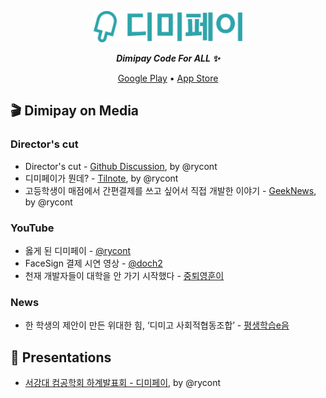 <p align="center">
  <picture>
    <source media="(prefers-color-scheme: dark)" srcset="/profile/assets/logo-white.svg" height="50px">
    <img alt="dimipay logo" src="/profile/assets/logo-main-1.svg" height="50px">
  </picture>
  <p align="center"><b><i>Dimipay Code For ALL ✨</i></b></p>
  <div align="center">
    <a href="https://play.google.com/store/apps/details/%EB%94%94%EB%AF%B8%ED%8E%98%EC%9D%B4?id=com.develop.dimipay">Google Play</a>&#9;&#149;&#9;<a href="https://apps.apple.com/ph/app/%EB%94%94%EB%AF%B8%ED%8E%98%EC%9D%B4/id1642292289">App Store</a>
  </div>
</p>

## 🎬 Dimipay on Media

### Director's cut

- Director's cut - [Github Discussion](https://github.com/orgs/dimipay/discussions/1), by @rycont
- 디미페이가 뭔데? - [Tilnote](https://tilnote.io/pages/64947f56d15b21c6b91c9e09), by @rycont
- 고등학생이 매점에서 간편결제를 쓰고 싶어서 직접 개발한 이야기 - [GeekNews](https://news.hada.io/topic?id=10280), by @rycont

### YouTube

- 옳게 된 디미페이 - [@rycont](https://youtube.com/shorts/9cmtrsTB9UM?si=4-E8YrFJ8OSNYyIJ)
- FaceSign 결제 시연 영상 - [@doch2](https://youtu.be/3OE62cBS8rs?si=20ldYyG2Fl0lnRoj)
- 천재 개발자들이 대학을 안 가기 시작했다 - [중퇴영훈이](https://www.youtube.com/watch?v=zYBYLbolEgI)

### News

- 한 학생의 제안이 만든 위대한 힘, ‘디미고 사회적협동조합’ - [평생학습e음](https://e-eum.net/focus/?idx=13553300&bmode=view)

## 📜 Presentations

- [서강대 컴공학회 하계발표회 - 디미페이](https://github.com/dimipay/.github/tree/main/presentations/%EC%84%9C%EA%B0%95%EB%8C%80%20%EC%BB%B4%EA%B3%B5%ED%95%99%ED%9A%8C%20%ED%95%98%EA%B3%84%EB%B0%9C%ED%91%9C%ED%9A%8C%20-%20%EB%94%94%EB%AF%B8%ED%8E%98%EC%9D%B4), by @rycont
